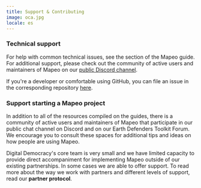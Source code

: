 ```yaml
---
title: Support & Contributing
image: oca.jpg
locale: es
---
```


### Technical support

For help with common technical issues, see the section of the Mapeo guide. For additional support, please check out the community of active users and maintainers of Mapeo on our [public Discord channel](https://discord.gg/KWRFDh3v73).

If you're a developer or comfortable using GitHub, you can file an issue in the corresponding repository [here](https://github.com/digidem).

### Support starting a Mapeo project

In addition to all of the resources compiled on the guides, there is a community of active users and maintainers of Mapeo that participate in our public chat channel on Discord and on our Earth Defenders Toolkit Forum. We encourage you to consult these spaces for additional tips and ideas on how people are using Mapeo.

<app-button :color="true" link="https://forum.earthdefenderstoolkit.com/" text="EDT Forum"></app-button>

<app-button font="white" color="#7289DA" link="https://discord.gg/KWRFDh3v73" text="Discord"></app-button>

Digital Democracy's core team is very small and we have limited capacity to provide direct accompaniment for implementing Mapeo outside of our existing partnerships. In some cases we are able to offer support. To read more about the way we work with partners and different levels of support, read our **partner protocol**.

<app-button color="rgb(26, 162, 212)" link="https://drive.google.com/file/d/1c9C1-6v1EHKnfrYDsBn3VNu5qS_pUNMC/view" text="Partner protocol"></app-button>
